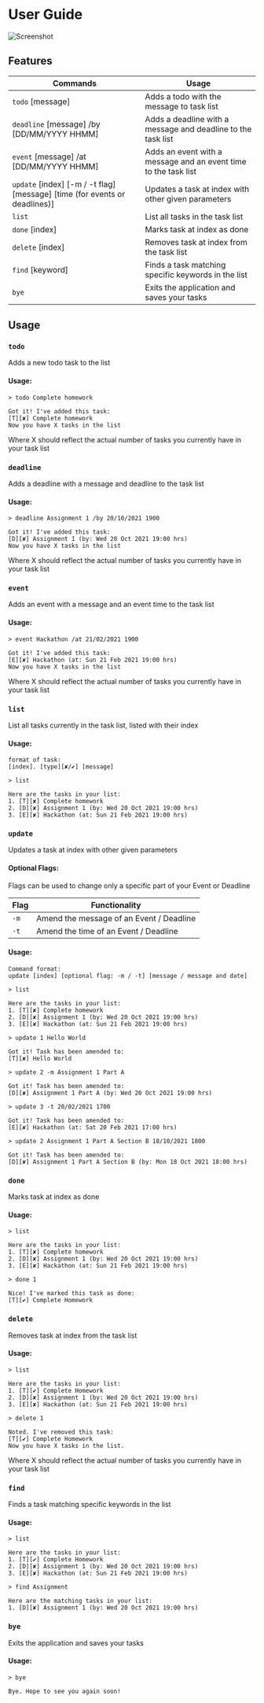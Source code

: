 # User Guide

![Screenshot](./Ui.png)

## Features

| Commands                                                                   | Usage                                                           |
| -------------------------------------------------------------------------- | --------------------------------------------------------------- |
| `todo` [message]                                                           | Adds a todo with the message to task list                       |
| `deadline` [message] /by [DD/MM/YYYY HHMM]                                 | Adds a deadline with a message and deadline to the task list    |
| `event` [message] /at [DD/MM/YYYY HHMM]                                    | Adds an event with a message and an event time to the task list |
| `update` [index] [-m / -t flag] [message] [time (for events or deadlines)] | Updates a task at index with other given parameters             |
| `list`                                                                     | List all tasks in the task list                                 |
| `done` [index]                                                             | Marks task at index as done                                     |
| `delete` [index]                                                           | Removes task at index from the task list                        |
| `find` [keyword]                                                           | Finds a task matching specific keywords in the list             |
| `bye`                                                                      | Exits the application and saves your tasks                      |

## Usage

### `todo`

Adds a new todo task to the list

#### Usage:

```
> todo Complete homework

Got it! I've added this task:
[T][✘] Complete homework
Now you have X tasks in the list
```

Where X should reflect the actual number of tasks you currently have in your task list

### `deadline`

Adds a deadline with a message and deadline to the task list

#### Usage:

```
> deadline Assignment 1 /by 20/10/2021 1900

Got it! I've added this task:
[D][✘] Assignment 1 (by: Wed 20 Oct 2021 19:00 hrs)
Now you have X tasks in the list
```

Where X should reflect the actual number of tasks you currently have in your task list

### `event`

Adds an event with a message and an event time to the task list

#### Usage:

```
> event Hackathon /at 21/02/2021 1900

Got it! I've added this task:
[E][✘] Hackathon (at: Sun 21 Feb 2021 19:00 hrs)
Now you have X tasks in the list
```

Where X should reflect the actual number of tasks you currently have in your task list

### `list`

List all tasks currently in the task list, listed with their index

#### Usage:

```
format of task:
[index]. [type][✘/✔] [message]
```

```
> list

Here are the tasks in your list:
1. [T][✘] Complete homework
2. [D][✘] Assignment 1 (by: Wed 20 Oct 2021 19:00 hrs)
3. [E][✘] Hackathon (at: Sun 21 Feb 2021 19:00 hrs)
```

### `update`

Updates a task at index with other given parameters

#### Optional Flags:

Flags can be used to change only a specific part of your Event or Deadline

| Flag | Functionality                            |
| ---- | ---------------------------------------- |
| `-m` | Amend the message of an Event / Deadline |
| `-t` | Amend the time of an Event / Deadline    |

#### Usage:

```
Command format:
update [index] [optional flag: -m / -t] [message / message and date]
```

```
> list

Here are the tasks in your list:
1. [T][✘] Complete homework
2. [D][✘] Assignment 1 (by: Wed 20 Oct 2021 19:00 hrs)
3. [E][✘] Hackathon (at: Sun 21 Feb 2021 19:00 hrs)

> update 1 Hello World

Got it! Task has been amended to:
[T][✘] Hello World

> update 2 -m Assignment 1 Part A

Got it! Task has been amended to:
[D][✘] Assignment 1 Part A (by: Wed 20 Oct 2021 19:00 hrs)

> update 3 -t 20/02/2021 1700

Got it! Task has been amended to:
[E][✘] Hackathon (at: Sat 20 Feb 2021 17:00 hrs)

> update 2 Assignment 1 Part A Section B 18/10/2021 1800

Got it! Task has been amended to:
[D][✘] Assignment 1 Part A Section B (by: Mon 18 Oct 2021 18:00 hrs)
```

### `done`

Marks task at index as done

#### Usage:

```
> list

Here are the tasks in your list:
1. [T][✘] Complete homework
2. [D][✘] Assignment 1 (by: Wed 20 Oct 2021 19:00 hrs)
3. [E][✘] Hackathon (at: Sun 21 Feb 2021 19:00 hrs)

> done 1

Nice! I've marked this task as done:
[T][✔] Complete Homework
```

### `delete`

Removes task at index from the task list

#### Usage:

```
> list

Here are the tasks in your list:
1. [T][✔] Complete Homework
2. [D][✘] Assignment 1 (by: Wed 20 Oct 2021 19:00 hrs)
3. [E][✘] Hackathon (at: Sun 21 Feb 2021 19:00 hrs)

> delete 1

Noted. I've removed this task:
[T][✔] Complete Homework
Now you have X tasks in the list.
```

Where X should reflect the actual number of tasks you currently have in your task list

### `find`

Finds a task matching specific keywords in the list

#### Usage:

```
> list

Here are the tasks in your list:
1. [T][✔] Complete Homework
2. [D][✘] Assignment 1 (by: Wed 20 Oct 2021 19:00 hrs)
3. [E][✘] Hackathon (at: Sun 21 Feb 2021 19:00 hrs)

> find Assignment

Here are the matching tasks in your list:
1. [D][✘] Assignment 1 (by: Wed 20 Oct 2021 19:00 hrs)
```

### `bye`

Exits the application and saves your tasks

#### Usage:

```
> bye

Bye. Hope to see you again soon!
```

